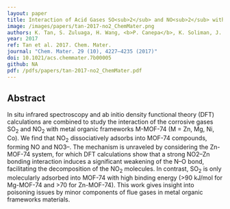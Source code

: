 ```yaml
---
layout: paper
title: Interaction of Acid Gases SO<sub>2</sub> and NO<sub>2</sub> with Coordinatively Unsaturated Metal Organic Frameworks&#58; M-MOF-74 (M = Zn, Mg, Ni, Co)
image: /images/papers/tan-2017-no2_ChemMater.png
authors: K. Tan, S. Zuluaga, H. Wang, <b>P. Canepa</b>, K. Soliman, J. Cure, J. Li, T. Thonhauser, Y. J. Chabal. 
year: 2017
ref: Tan et al. 2017. Chem. Mater.
journal: "Chem. Mater. 29 (10), 4227–4235 (2017)"
doi: 10.1021/acs.chemmater.7b00005
github: NA
pdf: /pdfs/papers/tan-2017-no2_ChemMater.pdf
---
```


## Abstract

In situ infrared spectroscopy and ab initio density functional theory (DFT) calculations are combined to study the interaction of the corrosive gases SO<sub>2</sub> and NO<sub>2</sub>  with metal organic frameworks M-MOF-74 (M = Zn, Mg, Ni, Co). We find that NO<sub>2</sub> dissociatively adsorbs into MOF-74 compounds, forming NO and NO3–. The mechanism is unraveled by considering the Zn-MOF-74 system, for which DFT calculations show that a strong NO2–Zn bonding interaction induces a significant weakening of the N–O bond, facilitating the decomposition of the NO<sub>2</sub> molecules. In contrast, SO<sub>2</sub> is only molecularly adsorbed into MOF-74 with high binding energy (>90 kJ/mol for Mg-MOF-74 and >70 for Zn-MOF-74). This work gives insight into poisoning issues by minor components of flue gases in metal organic frameworks materials.